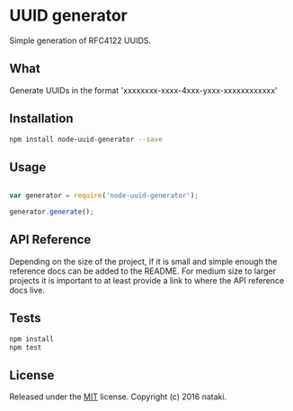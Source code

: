# UUID generator

Simple generation of RFC4122 UUIDS.

## What

Generate UUIDs in the format 'xxxxxxxx-xxxx-4xxx-yxxx-xxxxxxxxxxxx'

## Installation

```bash
npm install node-uuid-generator --save
```

## Usage

```javascript

var generator = require('node-uuid-generator');

generator.generate();

```

## API Reference

Depending on the size of the project, if it is small and simple enough the reference docs can be added to the README. For medium size to larger projects it is important to at least provide a link to where the API reference docs live.

## Tests

```bash
npm install
npm test
```

## License

Released under the [MIT] license. Copyright (c) 2016 nataki.

[MIT]: https://github.com/nataki/node-UUID-generator/blob/master/LICENSE.md
